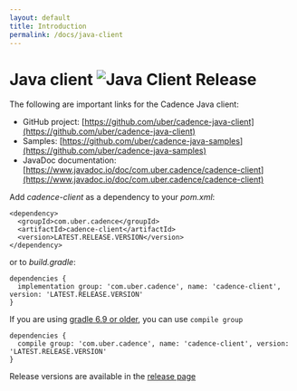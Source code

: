 ```yaml
---
layout: default
title: Introduction
permalink: /docs/java-client
---
```


# Java client ![Java Client Release](https://img.shields.io/github/v/release/uber/cadence-java-client?sort=semver&display_name=tag&label=Latest%20Release&link=https%3A%2F%2Fgithub.com%2Fuber%2Fcadence-java-client%2Freleases%2Flatest)


The following are important links for the Cadence Java client:


- GitHub project: [https://github.com/uber/cadence-java-client](https://github.com/uber/cadence-java-client)
- Samples: [https://github.com/uber/cadence-java-samples](https://github.com/uber/cadence-java-samples)
- JavaDoc documentation: [https://www.javadoc.io/doc/com.uber.cadence/cadence-client](https://www.javadoc.io/doc/com.uber.cadence/cadence-client)


Add *cadence-client* as a dependency to your *pom.xml*:

    <dependency>
      <groupId>com.uber.cadence</groupId>
      <artifactId>cadence-client</artifactId>
      <version>LATEST.RELEASE.VERSION</version>
    </dependency>

or to *build.gradle*:

    dependencies {
      implementation group: 'com.uber.cadence', name: 'cadence-client', version: 'LATEST.RELEASE.VERSION'
    }


If you are using [gradle 6.9 or older](https://docs.gradle.org/current/userguide/upgrading_version_6.html#sec:configuration_removal), you can use `compile group`

    dependencies {
      compile group: 'com.uber.cadence', name: 'cadence-client', version: 'LATEST.RELEASE.VERSION'
    }

Release versions are available in the [release page](https://github.com/uber/cadence-java-client/releases)
